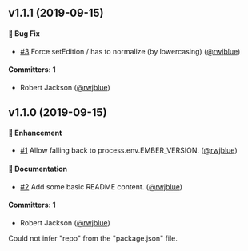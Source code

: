 ## v1.1.1 (2019-09-15)

#### :bug: Bug Fix
* [#3](https://github.com/emberjs/ember-edition-utils/pull/3) Force setEdition / has to normalize (by lowercasing) ([@rwjblue](https://github.com/rwjblue))

#### Committers: 1
- Robert Jackson ([@rwjblue](https://github.com/rwjblue))

## v1.1.0 (2019-09-15)

#### :rocket: Enhancement
* [#1](https://github.com/emberjs/ember-edition-utils/pull/1) Allow falling back to process.env.EMBER_VERSION. ([@rwjblue](https://github.com/rwjblue))

#### :memo: Documentation
* [#2](https://github.com/emberjs/ember-edition-utils/pull/2) Add some basic README content. ([@rwjblue](https://github.com/rwjblue))

#### Committers: 1
- Robert Jackson ([@rwjblue](https://github.com/rwjblue))

Could not infer "repo" from the "package.json" file.

